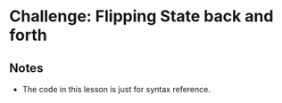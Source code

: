 # Challenge: Flipping State back and forth


## Notes
- The code in this lesson is just for syntax reference.